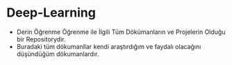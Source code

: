 # Deep-Learning

- Derin Öğrenme Öğrenme ile İlgili Tüm Dökümanların ve Projelerin Olduğu bir Repositorydir.
- Buradaki tüm dökumanllar kendi araştırdığım ve faydalı olacağını düşündüğüm dökumanlardır.
